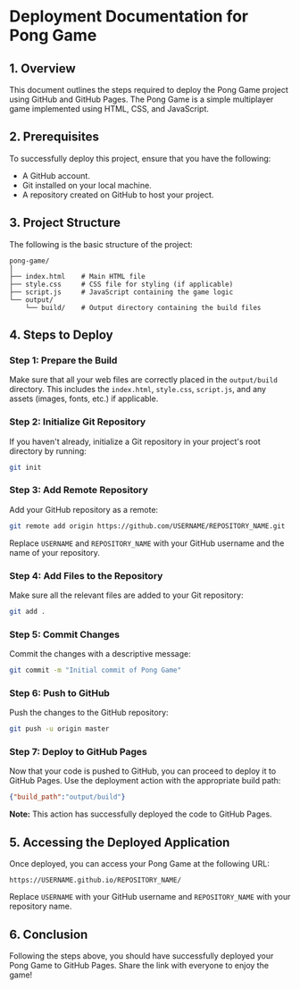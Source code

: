 # Deployment Documentation for Pong Game

## 1. Overview
This document outlines the steps required to deploy the Pong Game project using GitHub and GitHub Pages. The Pong Game is a simple multiplayer game implemented using HTML, CSS, and JavaScript.

## 2. Prerequisites
To successfully deploy this project, ensure that you have the following:
- A GitHub account.
- Git installed on your local machine.
- A repository created on GitHub to host your project.

## 3. Project Structure
The following is the basic structure of the project:

```
pong-game/
│
├── index.html    # Main HTML file
├── style.css     # CSS file for styling (if applicable)
├── script.js     # JavaScript containing the game logic
└── output/
    └── build/    # Output directory containing the build files
```

## 4. Steps to Deploy

### Step 1: Prepare the Build
Make sure that all your web files are correctly placed in the `output/build` directory. This includes the `index.html`, `style.css`, `script.js`, and any assets (images, fonts, etc.) if applicable.

### Step 2: Initialize Git Repository
If you haven't already, initialize a Git repository in your project's root directory by running:
```bash
git init
```

### Step 3: Add Remote Repository
Add your GitHub repository as a remote:
```bash
git remote add origin https://github.com/USERNAME/REPOSITORY_NAME.git
```
Replace `USERNAME` and `REPOSITORY_NAME` with your GitHub username and the name of your repository.

### Step 4: Add Files to the Repository
Make sure all the relevant files are added to your Git repository:
```bash
git add .
```

### Step 5: Commit Changes
Commit the changes with a descriptive message:
```bash
git commit -m "Initial commit of Pong Game"
```

### Step 6: Push to GitHub
Push the changes to the GitHub repository:
```bash
git push -u origin master
```

### Step 7: Deploy to GitHub Pages
Now that your code is pushed to GitHub, you can proceed to deploy it to GitHub Pages. 
Use the deployment action with the appropriate build path:
```json
{"build_path":"output/build"}
```

**Note:** This action has successfully deployed the code to GitHub Pages.

## 5. Accessing the Deployed Application
Once deployed, you can access your Pong Game at the following URL:
```
https://USERNAME.github.io/REPOSITORY_NAME/
```

Replace `USERNAME` with your GitHub username and `REPOSITORY_NAME` with your repository name.

## 6. Conclusion
Following the steps above, you should have successfully deployed your Pong Game to GitHub Pages. Share the link with everyone to enjoy the game!
